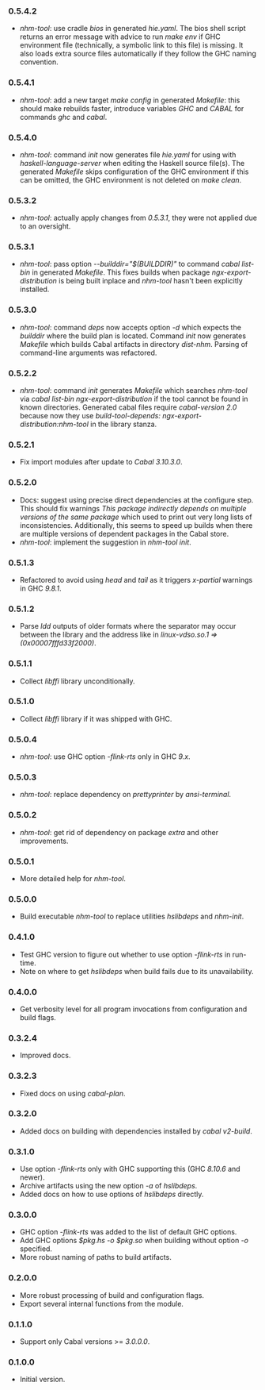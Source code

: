 ### 0.5.4.2

- *nhm-tool*: use cradle *bios* in generated *hie.yaml*. The bios shell script
  returns an error message with advice to run *make env* if GHC environment
  file (technically, a symbolic link to this file) is missing. It also loads
  extra source files automatically if they follow the GHC naming convention.

### 0.5.4.1

- *nhm-tool*: add a new target *make config* in generated *Makefile*: this
  should make rebuilds faster, introduce variables *GHC* and *CABAL* for
  commands *ghc* and *cabal*.

### 0.5.4.0

- *nhm-tool*: command *init* now generates file *hie.yaml* for using with
  *haskell-language-server* when editing the Haskell source file(s). The
  generated *Makefile* skips configuration of the GHC environment if this can
  be omitted, the GHC environment is not deleted on *make clean*.

### 0.5.3.2

- *nhm-tool*: actually apply changes from *0.5.3.1*, they were not applied due
  to an oversight.

### 0.5.3.1

- *nhm-tool*: pass option *--builddir="&dollar;(BUILDDIR)"* to command *cabal
  list-bin* in generated *Makefile*. This fixes builds when package
  *ngx-export-distribution* is being built inplace and *nhm-tool* hasn't been
  explicitly installed.

### 0.5.3.0

- *nhm-tool*: command *deps* now accepts option *-d* which expects the
  *builddir* where the build plan is located. Command *init* now generates
  *Makefile* which builds Cabal artifacts in directory *dist-nhm*. Parsing of
  command-line arguments was refactored.

### 0.5.2.2

- *nhm-tool*: command *init* generates *Makefile* which searches *nhm-tool* via
  *cabal list-bin ngx-export-distribution* if the tool cannot be found in known
  directories. Generated cabal files require *cabal-version 2.0* because now
  they use *build-tool-depends: ngx-export-distribution:nhm-tool* in the
  library stanza.

### 0.5.2.1

- Fix import modules after update to *Cabal* *3.10.3.0*.

### 0.5.2.0

- Docs: suggest using precise direct dependencies at the configure step. This
  should fix warnings *This package indirectly depends on multiple versions of
  the same package* which used to print out very long lists of inconsistencies.
  Additionally, this seems to speed up builds when there are multiple versions
  of dependent packages in the Cabal store.
- *nhm-tool*: implement the suggestion in *nhm-tool init*.

### 0.5.1.3

- Refactored to avoid using *head* and *tail* as it triggers *x-partial*
  warnings in GHC *9.8.1*.

### 0.5.1.2

- Parse *ldd* outputs of older formats where the separator may occur between the
  library and the address like in *linux-vdso.so.1 =>  (0x00007fffd33f2000)*.

### 0.5.1.1

- Collect *libffi* library unconditionally.

### 0.5.1.0

- Collect *libffi* library if it was shipped with GHC.

### 0.5.0.4

- *nhm-tool*: use GHC option *-flink-rts* only in GHC *9.x*.

### 0.5.0.3

- *nhm-tool*: replace dependency on *prettyprinter* by *ansi-terminal*.

### 0.5.0.2

- *nhm-tool*: get rid of dependency on package *extra* and other improvements.

### 0.5.0.1

- More detailed help for *nhm-tool*.

### 0.5.0.0

- Build executable *nhm-tool* to replace utilities *hslibdeps* and *nhm-init*.

### 0.4.1.0

- Test GHC version to figure out whether to use option *-flink-rts* in run-time.
- Note on where to get *hslibdeps* when build fails due to its unavailability.

### 0.4.0.0

- Get verbosity level for all program invocations from configuration and build
  flags.

### 0.3.2.4

- Improved docs.

### 0.3.2.3

- Fixed docs on using *cabal-plan*.

### 0.3.2.0

- Added docs on building with dependencies installed by *cabal v2-build*.

### 0.3.1.0

- Use option *-flink-rts* only with GHC supporting this (GHC *8.10.6* and
  newer).
- Archive artifacts using the new option *-a* of *hslibdeps*.
- Added docs on how to use options of *hslibdeps* directly.

### 0.3.0.0

- GHC option *-flink-rts* was added to the list of default GHC options.
- Add GHC options *&dollar;pkg.hs -o &dollar;pkg.so* when building without
  option *-o* specified.
- More robust naming of paths to build artifacts.

### 0.2.0.0

- More robust processing of build and configuration flags.
- Export several internal functions from the module.

### 0.1.1.0

- Support only Cabal versions >= *3.0.0.0*.

### 0.1.0.0

- Initial version.

